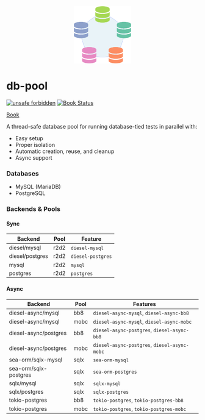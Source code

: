 <div align="center">
<img src="./logo.svg" height="150" />
</div>

# db-pool

[![unsafe forbidden](https://img.shields.io/badge/unsafe-forbidden-success.svg)](https://github.com/rust-secure-code/safety-dance/) [![Book Status](https://github.com/yasamoka/db-pool/workflows/Test%20&%20Deploy/badge.svg)](https://yasamoka.github.io/db-pool)

[Book](https://yasamoka.github.io/db-pool)

A thread-safe database pool for running database-tied tests in parallel with:
- Easy setup
- Proper isolation
- Automatic creation, reuse, and cleanup
- Async support

### Databases

- MySQL (MariaDB)
- PostgreSQL

### Backends & Pools

#### Sync

| Backend         | Pool | Feature           |
| --------------- | ---- | ----------------- |
| diesel/mysql    | r2d2 | `diesel-mysql`    |
| diesel/postgres | r2d2 | `diesel-postgres` |
| mysql           | r2d2 | `mysql`           |
| postgres        | r2d2 | `postgres`        |

#### Async

| Backend               | Pool | Features                                     |
| --------------------- | ---- | -------------------------------------------- |
| diesel-async/mysql    | bb8  | `diesel-async-mysql`, `diesel-async-bb8`     |
| diesel-async/mysql    | mobc | `diesel-async-mysql`, `diesel-async-mobc`    |
| diesel-async/postgres | bb8  | `diesel-async-postgres`, `diesel-async-bb8`  |
| diesel-async/postgres | mobc | `diesel-async-postgres`, `diesel-async-mobc` |
| sea-orm/sqlx-mysql    | sqlx | `sea-orm-mysql`                              |
| sea-orm/sqlx-postgres | sqlx | `sea-orm-postgres`                           |
| sqlx/mysql            | sqlx | `sqlx-mysql`                                 |
| sqlx/postgres         | sqlx | `sqlx-postgres`                              |
| tokio-postgres        | bb8  | `tokio-postgres`, `tokio-postgres-bb8`       |
| tokio-postgres        | mobc | `tokio-postgres`, `tokio-postgres-mobc`      |
